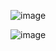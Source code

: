
![image](https://github.com/user-attachments/assets/348118a1-aba9-4148-8118-306433d12755)

![image](https://github.com/user-attachments/assets/0af8b18d-bca5-4daa-8d0e-9bc84f537d45)
